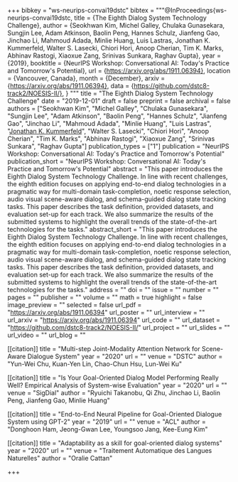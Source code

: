 +++
bibkey = "ws-neurips-convai19dstc"
bibtex = """@InProceedings{ws-neurips-convai19dstc,
  title     = {The Eighth Dialog System Technology Challenge},
  author    = {Seokhwan Kim, Michel Galley, Chulaka Gunasekara, Sungjin Lee, Adam Atkinson, Baolin Peng, Hannes Schulz, Jianfeng Gao, Jinchao Li, Mahmoud Adada, Minlie Huang, Luis Lastras, Jonathan K. Kummerfeld, Walter S. Lasecki, Chiori Hori, Anoop Cherian, Tim K. Marks, Abhinav Rastogi, Xiaoxue Zang, Srinivas Sunkara, Raghav Gupta},
  year      = {2019},
  booktitle = {NeurIPS Workshop: Conversational AI: Today's Practice and Tomorrow's Potential},
  url       = {https://arxiv.org/abs/1911.06394},
  location  = {Vancouver, Canada},
  month     = {December},
  arxiv     = {https://arxiv.org/abs/1911.06394},
  data      = {https://github.com/dstc8-track2/NOESIS-II/},
}
"""
title = "The Eighth Dialog System Technology Challenge"
date = "2019-12-01"
draft = false
preprint = false
archival = false
authors = ["Seokhwan Kim", "Michel Galley", "Chulaka Gunasekara", "Sungjin Lee", "Adam Atkinson", "Baolin Peng", "Hannes Schulz", "Jianfeng Gao", "Jinchao Li", "Mahmoud Adada", "Minlie Huang", "Luis Lastras", "<span style='text-decoration:underline;'>Jonathan K. Kummerfeld</span>", "Walter S. Lasecki", "Chiori Hori", "Anoop Cherian", "Tim K. Marks", "Abhinav Rastogi", "Xiaoxue Zang", "Srinivas Sunkara", "Raghav Gupta"]
publication_types = ["1"]
publication = "NeurIPS Workshop: Conversational AI: Today's Practice and Tomorrow's Potential"
publication_short = "NeurIPS Workshop: Conversational AI: Today's Practice and Tomorrow's Potential"
abstract = "This paper introduces the Eighth Dialog System Technology Challenge. In line with recent challenges, the eighth edition focuses on applying end-to-end dialog technologies in a pragmatic way for multi-domain task-completion, noetic response selection, audio visual scene-aware dialog, and schema-guided dialog state tracking tasks. This paper describes the task definition, provided datasets, and evaluation set-up for each track. We also summarize the results of the submitted systems to highlight the overall trends of the state-of-the-art technologies for the tasks."
abstract_short = "This paper introduces the Eighth Dialog System Technology Challenge. In line with recent challenges, the eighth edition focuses on applying end-to-end dialog technologies in a pragmatic way for multi-domain task-completion, noetic response selection, audio visual scene-aware dialog, and schema-guided dialog state tracking tasks. This paper describes the task definition, provided datasets, and evaluation set-up for each track. We also summarize the results of the submitted systems to highlight the overall trends of the state-of-the-art technologies for the tasks."
address = ""
doi = ""
issue = ""
number = ""
pages = ""
publisher = ""
volume = ""
math = true
highlight = false
image_preview = ""
selected = false
url_pdf = "https://arxiv.org/abs/1911.06394"
url_poster = ""
url_interview = ""
url_arxiv = "https://arxiv.org/abs/1911.06394"
url_code = ""
url_dataset = "https://github.com/dstc8-track2/NOESIS-II/"
url_project = ""
url_slides = ""
url_video = ""
url_blog = ""

[[citation]]
title = "Multi-step Joint-Modality Attention Network for Scene-Aware Dialogue System"
year = "2020"
url = ""
venue = "DSTC"
author = "Yun-Wei Chu, Kuan-Yen Lin, Chao-Chun Hsu, Lun-Wei Ku"

[[citation]]
title = "Is Your Goal-Oriented Dialog Model Performing Really Well? Empirical Analysis of System-wise Evaluation"
year = "2020"
url = ""
venue = "SigDial"
author = "Ryuichi Takanobu, Qi Zhu, Jinchao Li, Baolin Peng, Jianfeng Gao, Minlie Huang"

[[citation]]
title = "End-to-End Neural Pipeline for Goal-Oriented Dialogue System using GPT-2"
year = "2019"
url = ""
venue = "ACL"
author = "Donghoon Ham, Jeong-Gwan Lee, Youngsoo Jang, Kee-Eung Kim"

[[citation]]
title = "Adaptability as a skill for goal-oriented dialog systems"
year = "2020"
url = ""
venue = "Traitement Automatique des Langues Naturelles"
author = "Oralie Cattan"


+++